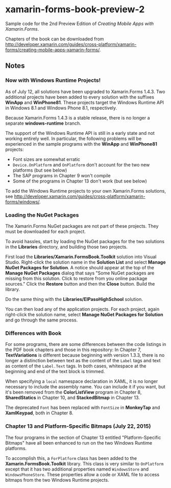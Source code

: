 # xamarin-forms-book-preview-2
Sample code for the 2nd Preview Edition of *Creating Mobile Apps with Xamarin.Forms*.

Chapters of the book can be downloaded from http://developer.xamarin.com/guides/cross-platform/xamarin-forms/creating-mobile-apps-xamarin-forms/.

## Notes

### Now with Windows Runtime Projects!

As of July 12, all solutions have been upgraded to Xamarin.Forms 1.4.3. Two additional projects have been added to every solution with the suffixes **WinApp** and **WinPhone81**. These projects target the Windows Runtime API in Windows 8.1 and Windows Phone 8.1, respectively.

Because Xamarin.Forms 1.4.3 is a stable release, there is no longer a separate **windows-runtime** branch.

The support of the Windows Runtime API is still in a early state and not working entirely well. In particular, the following problems will be experienced in the sample programs with the **WinApp** and **WinPhone81** projects:

- Font sizes are somewhat erratic
- `Device.OnPlatform` and `OnPlatform` don't account for the two new platforms (but see below)
- The SAP programs in Chapter 9 won't compile
- Some of the programs in Chapter 13 don't work (but see below)

To add the Windows Runtime projects to your own Xamarin.Forms solutions, see http://developer.xamarin.com/guides/cross-platform/xamarin-forms/windows/.

### Loading the NuGet Packages

The Xamarin.Forms NuGet packages are not part of these projects. They must be downloaded for each project.

To avoid hassles, start by loading the NuGet packages for the two solutions in the **Libraries** directory, and building those two projects. 

First load the **Libraries/Xamarin.FormsBook.Toolkit** solution into Visual Studio. Right-click the solution name in the **Solution List** and select **Manage NuGet Packages for Solution**. A notice should appear at the top of the **Manage NuGet Packages** dialog that says "Some NuGet packages are missing from this solution. Click to restore from you online package sources." Click the **Restore** button and then the **Close** button. Build the library.

Do the same thing with the **Libraries/ElPasoHighSchool** solution.

You can then load any of the application projects. For each project, again right-click the solution name, select **Manage NuGet Packages for Solution** and go through the same process.

### Differences with Book

For some programs, there are some differences between the code listings in the PDF book chapters and those in this repository: In Chapter 7, **TextVariations** is different because beginning with version 1.3.3, there is no longer a distinction between text as the content of the `Label` tags and text as content of the `Label.Text` tags. In both cases, whitespace at the beginning and end of the text block is trimmed.  

When specifying a `local` namespace declaration in XAML, it is no longer necessary to include the assembly name. You can include it if you want, but it's been removed from the **ColorListView** program in Chapter 8, **SharedStatics** in Chapter 10, and **StackedBitmap** in Chapter 13.

The deprecated `Font` has been replaced with `FontSize` in **MonkeyTap** and **XamlKeypad**, both in Chapter 8.

### Chapter 13 and Platform-Specific Bitmaps (July 22, 2015)

The four programs in the section of Chapter 13 entitled "Platform-Specific Bitmaps" have all been enhanced to run on the two Windows Runtime platforms.

To accomplish this, a `ForPlatform` class has been added to the **Xamarin.FormsBook.Toolkit** library. This class is very similar to `OnPlatform` except that it has two additional properties named `WindowsStore` and `WindowsPhoneStore`. These properties allow a code or XAML file to access bitmaps from the two Windows Runtime projects.



